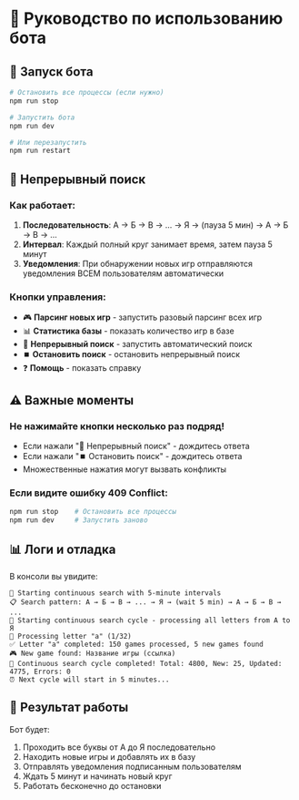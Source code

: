 # 📱 Руководство по использованию бота

## 🚀 Запуск бота

```bash
# Остановить все процессы (если нужно)
npm run stop

# Запустить бота
npm run dev

# Или перезапустить
npm run restart
```

## 🔄 Непрерывный поиск

### Как работает:
1. **Последовательность**: А → Б → В → ... → Я → (пауза 5 мин) → А → Б → В → ...
2. **Интервал**: Каждый полный круг занимает время, затем пауза 5 минут
3. **Уведомления**: При обнаружении новых игр отправляются уведомления ВСЕМ пользователям автоматически

### Кнопки управления:
- 🎮 **Парсинг новых игр** - запустить разовый парсинг всех игр
- 📊 **Статистика базы** - показать количество игр в базе
- 🔄 **Непрерывный поиск** - запустить автоматический поиск
- ⏹️ **Остановить поиск** - остановить непрерывный поиск
- ❓ **Помощь** - показать справку

## ⚠️ Важные моменты

### Не нажимайте кнопки несколько раз подряд!
- Если нажали "🔄 Непрерывный поиск" - дождитесь ответа
- Если нажали "⏹️ Остановить поиск" - дождитесь ответа
- Множественные нажатия могут вызвать конфликты

### Если видите ошибку 409 Conflict:
```bash
npm run stop    # Остановить все процессы
npm run dev     # Запустить заново
```

## 📊 Логи и отладка

В консоли вы увидите:
```
🚀 Starting continuous search with 5-minute intervals
📋 Search pattern: А → Б → В → ... → Я → (wait 5 min) → А → Б → В → ...
🔄 Starting continuous search cycle - processing all letters from А to Я
📝 Processing letter "а" (1/32)
✅ Letter "а" completed: 150 games processed, 5 new games found
🎮 New game found: Название игры (ссылка)
🎯 Continuous search cycle completed! Total: 4800, New: 25, Updated: 4775, Errors: 0
⏰ Next cycle will start in 5 minutes...
```

## 🎯 Результат работы

Бот будет:
1. Проходить все буквы от А до Я последовательно
2. Находить новые игры и добавлять их в базу
3. Отправлять уведомления подписанным пользователям
4. Ждать 5 минут и начинать новый круг
5. Работать бесконечно до остановки
